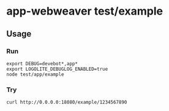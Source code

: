 # app-webweaver test/example

## Usage

### Run

```shell
export DEBUG=devebot*,app*
export LOGOLITE_DEBUGLOG_ENABLED=true
node test/app/example
```

### Try

```curl
curl http://0.0.0.0:18080/example/1234567890
```
